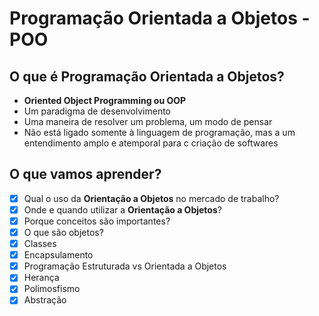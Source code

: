 # Programação Orientada a Objetos - POO

## O que é Programação Orientada a Objetos?

   * **Oriented Object Programming ou OOP**
   * Um paradigma de desenvolvimento
   * Uma maneira de resolver um problema, um modo de pensar
   * Não está ligado somente à linguagem de programação, mas a um entendimento amplo e atemporal para c criação de softwares

## O que vamos aprender?

* [x] Qual o uso da **Orientação a Objetos** no mercado de trabalho?
* [x] Onde e quando utilizar a **Orientação a Objetos**?
* [x] Porque conceitos são importantes?
* [x] O que são objetos?
* [x] Classes
* [x] Encapsulamento
* [x] Programação Estruturada vs Orientada a Objetos
* [x] Herança
* [x] Polimosfismo
* [x] Abstração